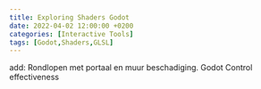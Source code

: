 ```yaml
---
title: Exploring Shaders Godot
date: 2022-04-02 12:00:00 +0200
categories: [Interactive Tools]
tags: [Godot,Shaders,GLSL]
---
```



add: 
Rondlopen met portaal en muur beschadiging.
Godot Control effectiveness